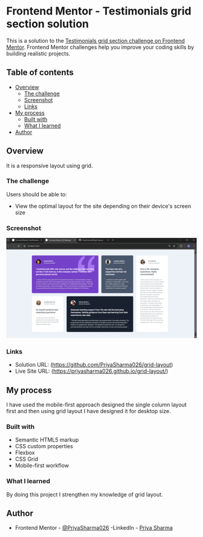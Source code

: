 # Frontend Mentor - Testimonials grid section solution

This is a solution to the [Testimonials grid section challenge on Frontend Mentor](https://www.frontendmentor.io/challenges/testimonials-grid-section-Nnw6J7Un7). Frontend Mentor challenges help you improve your coding skills by building realistic projects. 

## Table of contents

- [Overview](#overview)
  - [The challenge](#the-challenge)
  - [Screenshot](#screenshot)
  - [Links](#links)
- [My process](#my-process)
  - [Built with](#built-with)
  - [What I learned](#what-i-learned)
- [Author](#author)  

## Overview

It is a responsive layout using grid.

### The challenge

Users should be able to:

- View the optimal layout for the site depending on their device's screen size

### Screenshot

![](screenshot.png)

### Links

- Solution URL: (https://github.com/PriyaSharma026/grid-layout)
- Live Site URL: (https://priyasharma026.github.io/grid-layout/)

## My process

I have used the mobile-first approach designed the single column layout first and then using grid layout I have designed it for desktop size.

### Built with

- Semantic HTML5 markup
- CSS custom properties
- Flexbox
- CSS Grid
- Mobile-first workflow

### What I learned

By doing this project I strengthen my knowledge of grid layout.

## Author

- Frontend Mentor - [@PriyaSharma026](https://www.frontendmentor.io/profile/PriyaSharma026)
-LinkedIn - [Priya Sharma](https://www.linkedin.com/in/priya-sharma26)

